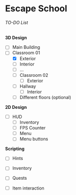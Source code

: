 # Escape School

###### TO-DO List
**3D Design**
- [ ]  Main Building
  - [ ] Classroom 01
    - [x]  Exterior
    - [ ]  Interior			
      - [ ]  ...
    - [ ] Classroom 02
      - [ ] Exterior
    - [ ] Hallway
      - [ ] Interior
    - [ ] Different floors (optional)
	
**2D Design**
- [ ] HUD
  - [ ] Inventory
  - [ ] FPS Counter		
  - [ ] Menu
  - [ ] Menu buttons

**Scripting**
- [ ] Hints
- [ ] Inventory
- [ ] Quests
- [ ] Item interaction
		